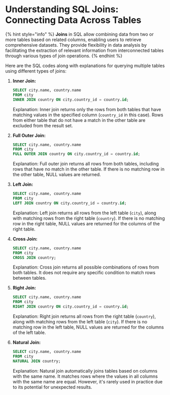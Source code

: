 # Understanding SQL Joins: Connecting Data Across Tables

{% hint style="info" %}
**Joins** in SQL allow combining data from two or more tables based on related columns, enabling users to retrieve comprehensive datasets. They provide flexibility in data analysis by facilitating the extraction of relevant information from interconnected tables through various types of join operations.
{% endhint %}

Here are the SQL codes along with explanations for querying multiple tables using different types of joins:

1.  **Inner Join:**

    ```sql
    SELECT city.name, country.name 
    FROM city 
    INNER JOIN country ON city.country_id = country.id;
    ```

    Explanation: Inner join returns only the rows from both tables that have matching values in the specified column (`country_id` in this case). Rows from either table that do not have a match in the other table are excluded from the result set.
2.  **Full Outer Join:**

    ```sql
    SELECT city.name, country.name 
    FROM city 
    FULL OUTER JOIN country ON city.country_id = country.id;
    ```

    Explanation: Full outer join returns all rows from both tables, including rows that have no match in the other table. If there is no matching row in the other table, NULL values are returned.
3.  **Left Join:**

    ```sql
    SELECT city.name, country.name 
    FROM city 
    LEFT JOIN country ON city.country_id = country.id;
    ```

    Explanation: Left join returns all rows from the left table (`city`), along with matching rows from the right table (`country`). If there is no matching row in the right table, NULL values are returned for the columns of the right table.
4.  **Cross Join:**

    ```sql
    SELECT city.name, country.name 
    FROM city 
    CROSS JOIN country;
    ```

    Explanation: Cross join returns all possible combinations of rows from both tables. It does not require any specific condition to match rows between tables.
5.  **Right Join:**

    ```sql
    SELECT city.name, country.name 
    FROM city 
    RIGHT JOIN country ON city.country_id = country.id;
    ```

    Explanation: Right join returns all rows from the right table (`country`), along with matching rows from the left table (`city`). If there is no matching row in the left table, NULL values are returned for the columns of the left table.
6.  **Natural Join:**

    ```sql
    SELECT city.name, country.name 
    FROM city 
    NATURAL JOIN country;
    ```

    Explanation: Natural join automatically joins tables based on columns with the same name. It matches rows where the values in all columns with the same name are equal. However, it's rarely used in practice due to its potential for unexpected results.

